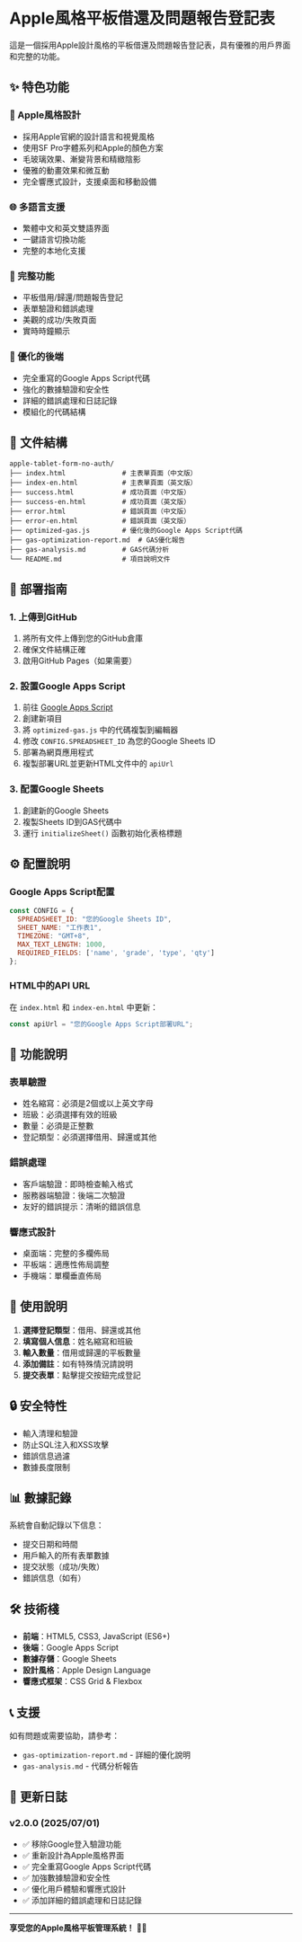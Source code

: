 # Apple風格平板借還及問題報告登記表

這是一個採用Apple設計風格的平板借還及問題報告登記表，具有優雅的用戶界面和完整的功能。

## ✨ 特色功能

### 🎨 Apple風格設計
- 採用Apple官網的設計語言和視覺風格
- 使用SF Pro字體系列和Apple的顏色方案
- 毛玻璃效果、漸變背景和精緻陰影
- 優雅的動畫效果和微互動
- 完全響應式設計，支援桌面和移動設備

### 🌐 多語言支援
- 繁體中文和英文雙語界面
- 一鍵語言切換功能
- 完整的本地化支援

### 📱 完整功能
- 平板借用/歸還/問題報告登記
- 表單驗證和錯誤處理
- 美觀的成功/失敗頁面
- 實時時鐘顯示

### 🔧 優化的後端
- 完全重寫的Google Apps Script代碼
- 強化的數據驗證和安全性
- 詳細的錯誤處理和日誌記錄
- 模組化的代碼結構

## 📁 文件結構

```
apple-tablet-form-no-auth/
├── index.html              # 主表單頁面（中文版）
├── index-en.html           # 主表單頁面（英文版）
├── success.html            # 成功頁面（中文版）
├── success-en.html         # 成功頁面（英文版）
├── error.html              # 錯誤頁面（中文版）
├── error-en.html           # 錯誤頁面（英文版）
├── optimized-gas.js        # 優化後的Google Apps Script代碼
├── gas-optimization-report.md  # GAS優化報告
├── gas-analysis.md         # GAS代碼分析
└── README.md               # 項目說明文件
```

## 🚀 部署指南

### 1. 上傳到GitHub
1. 將所有文件上傳到您的GitHub倉庫
2. 確保文件結構正確
3. 啟用GitHub Pages（如果需要）

### 2. 設置Google Apps Script
1. 前往 [Google Apps Script](https://script.google.com/)
2. 創建新項目
3. 將 `optimized-gas.js` 中的代碼複製到編輯器
4. 修改 `CONFIG.SPREADSHEET_ID` 為您的Google Sheets ID
5. 部署為網頁應用程式
6. 複製部署URL並更新HTML文件中的 `apiUrl`

### 3. 配置Google Sheets
1. 創建新的Google Sheets
2. 複製Sheets ID到GAS代碼中
3. 運行 `initializeSheet()` 函數初始化表格標題

## ⚙️ 配置說明

### Google Apps Script配置
```javascript
const CONFIG = {
  SPREADSHEET_ID: "您的Google Sheets ID",
  SHEET_NAME: "工作表1",
  TIMEZONE: "GMT+8",
  MAX_TEXT_LENGTH: 1000,
  REQUIRED_FIELDS: ['name', 'grade', 'type', 'qty']
};
```

### HTML中的API URL
在 `index.html` 和 `index-en.html` 中更新：
```javascript
const apiUrl = "您的Google Apps Script部署URL";
```

## 🔧 功能說明

### 表單驗證
- 姓名縮寫：必須是2個或以上英文字母
- 班級：必須選擇有效的班級
- 數量：必須是正整數
- 登記類型：必須選擇借用、歸還或其他

### 錯誤處理
- 客戶端驗證：即時檢查輸入格式
- 服務器端驗證：後端二次驗證
- 友好的錯誤提示：清晰的錯誤信息

### 響應式設計
- 桌面端：完整的多欄佈局
- 平板端：適應性佈局調整
- 手機端：單欄垂直佈局

## 🎯 使用說明

1. **選擇登記類型**：借用、歸還或其他
2. **填寫個人信息**：姓名縮寫和班級
3. **輸入數量**：借用或歸還的平板數量
4. **添加備註**：如有特殊情況請說明
5. **提交表單**：點擊提交按鈕完成登記

## 🔒 安全特性

- 輸入清理和驗證
- 防止SQL注入和XSS攻擊
- 錯誤信息過濾
- 數據長度限制

## 📊 數據記錄

系統會自動記錄以下信息：
- 提交日期和時間
- 用戶輸入的所有表單數據
- 提交狀態（成功/失敗）
- 錯誤信息（如有）

## 🛠️ 技術棧

- **前端**：HTML5, CSS3, JavaScript (ES6+)
- **後端**：Google Apps Script
- **數據存儲**：Google Sheets
- **設計風格**：Apple Design Language
- **響應式框架**：CSS Grid & Flexbox

## 📞 支援

如有問題或需要協助，請參考：
- `gas-optimization-report.md` - 詳細的優化說明
- `gas-analysis.md` - 代碼分析報告

## 📝 更新日誌

### v2.0.0 (2025/07/01)
- ✅ 移除Google登入驗證功能
- ✅ 重新設計為Apple風格界面
- ✅ 完全重寫Google Apps Script代碼
- ✅ 加強數據驗證和安全性
- ✅ 優化用戶體驗和響應式設計
- ✅ 添加詳細的錯誤處理和日誌記錄

---

**享受您的Apple風格平板管理系統！** 🍎✨

